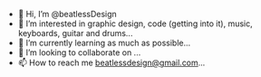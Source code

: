 - 👋 Hi, I’m @beatlessDesign
- 👀 I’m interested in graphic design, code (getting into it), music, keyboards, guitar and drums...
- 🌱 I’m currently learning as much as possible...
- 💞️ I’m looking to collaborate on ...
- 📫 How to reach me beatlessdesign@gmail.com...

<!---
beatlessDesign/beatlessDesign is a ✨ special ✨ repository because its `README.md` (this file) appears on your GitHub profile.
You can click the Preview link to take a look at your changes.
--->

